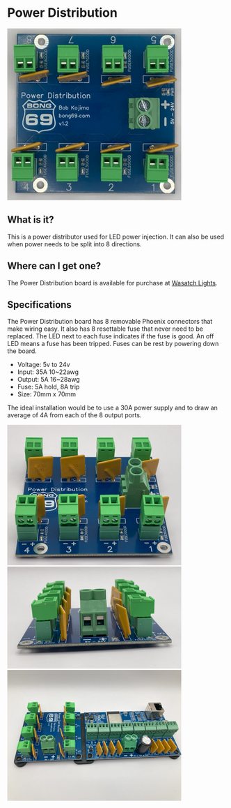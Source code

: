 # Power Distribution
<img src="./img/powerDistribution2.png" width="400">

## What is it?
This is a power distributor used for LED power injection.  It can also be used when power needs to be split into 8 directions.

## Where can I get one?
The Power Distribution board is available for purchase at [Wasatch Lights](https://wasatchlights.com/products/bong-69-power-distribution-board).

## Specifications
The Power Distribution board has 8 removable Phoenix connectors that make wiring easy.  It also has 8 resettable fuse that never need to be replaced.
The LED next to each fuse indicates if the fuse is good.  An off LED means a fuse has been tripped.  Fuses can be rest by powering down the board.

- Voltage: 5v to 24v
- Input: 35A 10~22awg
- Output: 5A 16~28awg
- Fuse: 5A hold, 8A trip
- Size: 70mm x 70mm
  
The ideal installation would be to use a 30A power supply and to draw an average of 4A from each of the 8 output ports.

<img src="./img/powerDistribution1.png" width="400">

<img src="./img/powerDistribution3.png" width="400">

<img src="./img/powerDistribution4.png" width="400">
